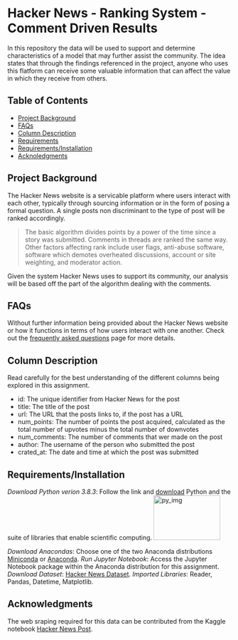 # Hacker News - Ranking System - Comment Driven Results

In this repository the data will be used to support and determine characteristics of a model that may further assist the community. The idea states that through the findings referenced in the project, anyone who uses this flatform can receive some valuable information that can affect the value in which they receive from others. 

## Table of Contents
 * [Project Background](#project-background)
 * [FAQs](#faqs)
 * [Column Description](#column-description)
 * [Requirements](#requirements)
 * [Requirements/Installation](#installation)
 * [Acknoledgments](#acknoledgments) 
 
 ## Project Background

The Hacker News website is a servicable platform where users interact with each other, typically through sourcing information or in the form of posing a formal question. A single posts non discriminant to the type of post will be ranked accordingly. 

> The basic algorithm divides points by a power of the time since a story was submitted. Comments in threads are ranked the same way. Other factors affecting rank include user flags, anti-abuse software, software which demotes overheated discussions, account or site weighting, and moderator action. 

Given the system Hacker News uses to support its community, our analysis will be based off the part of the algorithm dealing with the comments. 

## FAQs

Without further information being provided about the Hacker News website or how it functions in terms of how users interact with one another. Check out the [frequently asked questions](https://news.ycombinator.com/newsfaq.html) page for more details.
  
## Column Description

 Read carefully for the best understanding of the different columns being explored in this assignment.

   * id: The unique identifier from Hacker News for the post
   * title: The title of the post
   * url: The URL that the posts links to, if the post has a URL
   * num_points: The number of points the post acquired, calculated as the total number of upvotes minus the total number of downvotes
   * num_comments: The number of comments that wer made on the post
   * author: The username of the person who submitted the post
   * crated_at: The date and time at which the post was submitted

## Requirements/Installation

*Download Python verion 3.8.3*: 
Follow the link and [download](https://www.python.org/downloads) Python and the suite of libraries that enable scientific computing.
<img src="\Users\Dell User\Desktop\py_dwnl" alt="py_img" width="150" height="100" />

*Download Anacondas*: 
Choose one of the two Anaconda distributions [Miniconda](http://conda.pydata.org/miniconda.html) or [Anaconda](https://www.continuum.io/downloads).
*Run Jupyter Notebook*: 
Access the Jupyter Notebook package within the Anaconda distribution for this assignment.
*Download Dataset*: [Hacker News Dataset](https://www.kaggle.com/hacker-news/hacker-news-posts).
*Imported Libraries*: Reader, Pandas, Datetime, Matplotlib.

## Acknowledgments

The web sraping required for this data can be contributed from the Kaggle notebook [Hacker News Post](https://www.kaggle.com/hacker-news/hacker-news-posts).

